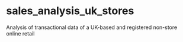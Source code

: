 # sales_analysis_uk_stores
 Analysis of transactional data of a UK-based and registered non-store online retail
